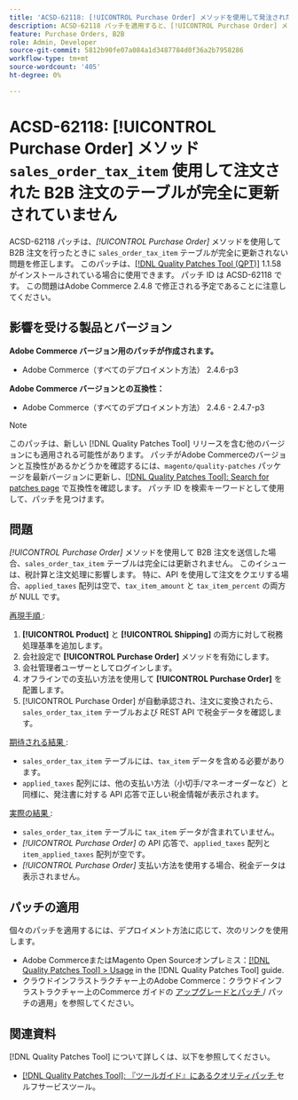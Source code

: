 ```yaml
---
title: 'ACSD-62118: [!UICONTROL Purchase Order] メソッドを使用して発注された B2B 注文の''sales_order_tax_item'' テーブルが完全に更新されていません'
description: ACSD-62118 パッチを適用すると、[!UICONTROL Purchase Order] メソッドを使用して B2B 注文を行ったときに「sales_order_tax_item」テーブルが完全に更新されないAdobe Commerceの問題が修正されます。
feature: Purchase Orders, B2B
role: Admin, Developer
source-git-commit: 5812b90fe07a084a1d3487784d0f36a2b7958286
workflow-type: tm+mt
source-wordcount: '405'
ht-degree: 0%

---
```



# ACSD-62118: [!UICONTROL Purchase Order] メソッド `sales_order_tax_item` 使用して注文された B2B 注文のテーブルが完全に更新されていません

ACSD-62118 パッチは、*[!UICONTROL Purchase Order]* メソッドを使用して B2B 注文を行ったときに `sales_order_tax_item` テーブルが完全に更新されない問題を修正します。 このパッチは、[[!DNL Quality Patches Tool (QPT)]](/help/tools/quality-patches-tool/quality-patches-tool-to-self-serve-quality-patches.md) 1.1.58 がインストールされている場合に使用できます。 パッチ ID は ACSD-62118 です。 この問題はAdobe Commerce 2.4.8 で修正される予定であることに注意してください。

## 影響を受ける製品とバージョン

**Adobe Commerce バージョン用のパッチが作成されます。**

* Adobe Commerce（すべてのデプロイメント方法） 2.4.6-p3

**Adobe Commerce バージョンとの互換性：**

* Adobe Commerce（すべてのデプロイメント方法） 2.4.6 - 2.4.7-p3

>[!NOTE]
>
>このパッチは、新しい [!DNL Quality Patches Tool] リリースを含む他のバージョンにも適用される可能性があります。 パッチがAdobe Commerceのバージョンと互換性があるかどうかを確認するには、`magento/quality-patches` パッケージを最新バージョンに更新し、[[!DNL Quality Patches Tool]: Search for patches page](https://experienceleague.adobe.com/tools/commerce-quality-patches/index.html) で互換性を確認します。 パッチ ID を検索キーワードとして使用して、パッチを見つけます。

## 問題

*[!UICONTROL Purchase Order]* メソッドを使用して B2B 注文を送信した場合、`sales_order_tax_item` テーブルは完全には更新されません。 このイシューは、税計算と注文処理に影響します。 特に、API を使用して注文をクエリする場合、`applied_taxes` 配列は空で、`tax_item_amount` と `tax_item_percent` の両方が NULL です。

<u> 再現手順 </u>:

1. **[!UICONTROL Product]** と **[!UICONTROL Shipping]** の両方に対して税務処理基準を追加します。
1. 会社設定で **[!UICONTROL Purchase Order]** メソッドを有効にします。
1. 会社管理者ユーザーとしてログインします。
1. オフラインでの支払い方法を使用して **[!UICONTROL Purchase Order]** を配置します。
1. [!UICONTROL Purchase Order] が自動承認され、注文に変換されたら、`sales_order_tax_item` テーブルおよび REST API で税金データを確認します。

<u> 期待される結果 </u>:

* `sales_order_tax_item` テーブルには、`tax_item` データを含める必要があります。
* `applied_taxes` 配列には、他の支払い方法（小切手/マネーオーダーなど）と同様に、発注書に対する API 応答で正しい税金情報が表示されます。

<u> 実際の結果 </u>:

* `sales_order_tax_item` テーブルに `tax_item` データが含まれていません。
* *[!UICONTROL Purchase Order]* の API 応答で、`applied_taxes` 配列と `item_applied_taxes` 配列が空です。
* *[!UICONTROL Purchase Order]* 支払い方法を使用する場合、税金データは表示されません。

## パッチの適用

個々のパッチを適用するには、デプロイメント方法に応じて、次のリンクを使用します。

* Adobe CommerceまたはMagento Open Sourceオンプレミス：[[!DNL Quality Patches Tool] > Usage](/help/tools/quality-patches-tool/usage.md) in the [!DNL Quality Patches Tool] guide.
* クラウドインフラストラクチャー上のAdobe Commerce：クラウドインフラストラクチャー上のCommerce ガイドの [ アップグレードとパッチ ](https://experienceleague.adobe.com/docs/commerce-cloud-service/user-guide/develop/upgrade/apply-patches.html)/ パッチの適用」を参照してください。

## 関連資料

[!DNL Quality Patches Tool] について詳しくは、以下を参照してください。

* [[!DNL Quality Patches Tool]: 『ツールガイド』にあるクオリティパッチ ](/help/tools/quality-patches-tool/quality-patches-tool-to-self-serve-quality-patches.md) セルフサービスツール。
